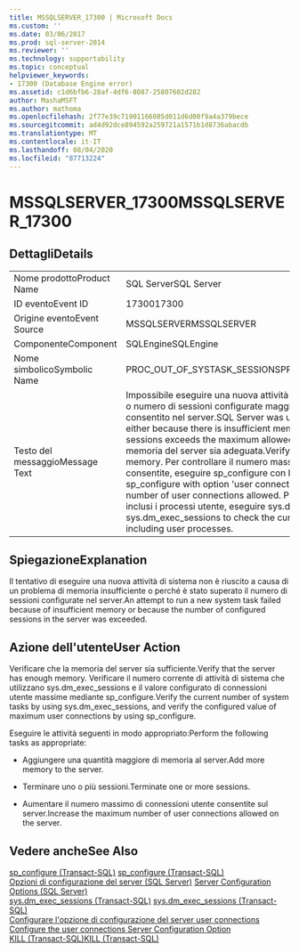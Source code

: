 ```yaml
---
title: MSSQLSERVER_17300 | Microsoft Docs
ms.custom: ''
ms.date: 03/06/2017
ms.prod: sql-server-2014
ms.reviewer: ''
ms.technology: supportability
ms.topic: conceptual
helpviewer_keywords:
- 17300 (Database Engine error)
ms.assetid: c1d6bfb6-28af-4df6-8087-25807602d282
author: MashaMSFT
ms.author: mathoma
ms.openlocfilehash: 2f77e39c71901166085d011d6d00f9a4a379bece
ms.sourcegitcommit: ad4d92dce894592a259721a1571b1d8736abacdb
ms.translationtype: MT
ms.contentlocale: it-IT
ms.lasthandoff: 08/04/2020
ms.locfileid: "87713224"
---
```

# <a name="mssqlserver_17300"></a><span data-ttu-id="2a12b-102">MSSQLSERVER_17300</span><span class="sxs-lookup"><span data-stu-id="2a12b-102">MSSQLSERVER_17300</span></span>
    
## <a name="details"></a><span data-ttu-id="2a12b-103">Dettagli</span><span class="sxs-lookup"><span data-stu-id="2a12b-103">Details</span></span>  
  
|||  
|-|-|  
|<span data-ttu-id="2a12b-104">Nome prodotto</span><span class="sxs-lookup"><span data-stu-id="2a12b-104">Product Name</span></span>|<span data-ttu-id="2a12b-105">SQL Server</span><span class="sxs-lookup"><span data-stu-id="2a12b-105">SQL Server</span></span>|  
|<span data-ttu-id="2a12b-106">ID evento</span><span class="sxs-lookup"><span data-stu-id="2a12b-106">Event ID</span></span>|<span data-ttu-id="2a12b-107">17300</span><span class="sxs-lookup"><span data-stu-id="2a12b-107">17300</span></span>|  
|<span data-ttu-id="2a12b-108">Origine evento</span><span class="sxs-lookup"><span data-stu-id="2a12b-108">Event Source</span></span>|<span data-ttu-id="2a12b-109">MSSQLSERVER</span><span class="sxs-lookup"><span data-stu-id="2a12b-109">MSSQLSERVER</span></span>|  
|<span data-ttu-id="2a12b-110">Componente</span><span class="sxs-lookup"><span data-stu-id="2a12b-110">Component</span></span>|<span data-ttu-id="2a12b-111">SQLEngine</span><span class="sxs-lookup"><span data-stu-id="2a12b-111">SQLEngine</span></span>|  
|<span data-ttu-id="2a12b-112">Nome simbolico</span><span class="sxs-lookup"><span data-stu-id="2a12b-112">Symbolic Name</span></span>|<span data-ttu-id="2a12b-113">PROC_OUT_OF_SYSTASK_SESSIONS</span><span class="sxs-lookup"><span data-stu-id="2a12b-113">PROC_OUT_OF_SYSTASK_SESSIONS</span></span>|  
|<span data-ttu-id="2a12b-114">Testo del messaggio</span><span class="sxs-lookup"><span data-stu-id="2a12b-114">Message Text</span></span>|<span data-ttu-id="2a12b-115">Impossibile eseguire una nuova attività di sistema. Memoria insufficiente o numero di sessioni configurate maggiore del numero massimo consentito nel server.</span><span class="sxs-lookup"><span data-stu-id="2a12b-115">SQL Server was unable to run a new system task, either because there is insufficient memory or the number of configured sessions exceeds the maximum allowed in the server.</span></span> <span data-ttu-id="2a12b-116">Verificare che la memoria del server sia adeguata.</span><span class="sxs-lookup"><span data-stu-id="2a12b-116">Verify that the server has adequate memory.</span></span> <span data-ttu-id="2a12b-117">Per controllare il numero massimo di connessioni utente consentite, eseguire sp_configure con l'opzione 'user connections'.</span><span class="sxs-lookup"><span data-stu-id="2a12b-117">Use sp_configure with option 'user connections' to check the maximum number of user connections allowed.</span></span> <span data-ttu-id="2a12b-118">Per controllare il numero di sessioni, inclusi i processi utente, eseguire sys.dm_exec_sessions.</span><span class="sxs-lookup"><span data-stu-id="2a12b-118">Use sys.dm_exec_sessions to check the current number of sessions, including user processes.</span></span>|  
  
## <a name="explanation"></a><span data-ttu-id="2a12b-119">Spiegazione</span><span class="sxs-lookup"><span data-stu-id="2a12b-119">Explanation</span></span>  
 <span data-ttu-id="2a12b-120">Il tentativo di eseguire una nuova attività di sistema non è riuscito a causa di un problema di memoria insufficiente o perché è stato superato il numero di sessioni configurate nel server.</span><span class="sxs-lookup"><span data-stu-id="2a12b-120">An attempt to run a new system task failed because of insufficient memory or because the number of configured sessions in the server was exceeded.</span></span>  
  
## <a name="user-action"></a><span data-ttu-id="2a12b-121">Azione dell'utente</span><span class="sxs-lookup"><span data-stu-id="2a12b-121">User Action</span></span>  
 <span data-ttu-id="2a12b-122">Verificare che la memoria del server sia sufficiente.</span><span class="sxs-lookup"><span data-stu-id="2a12b-122">Verify that the server has enough memory.</span></span> <span data-ttu-id="2a12b-123">Verificare il numero corrente di attività di sistema che utilizzano sys.dm_exec_sessions e il valore configurato di connessioni utente massime mediante sp_configure.</span><span class="sxs-lookup"><span data-stu-id="2a12b-123">Verify the current number of system tasks by using sys.dm_exec_sessions, and verify the configured value of maximum user connections by using sp_configure.</span></span>  
  
 <span data-ttu-id="2a12b-124">Eseguire le attività seguenti in modo appropriato:</span><span class="sxs-lookup"><span data-stu-id="2a12b-124">Perform the following tasks as appropriate:</span></span>  
  
-   <span data-ttu-id="2a12b-125">Aggiungere una quantità maggiore di memoria al server.</span><span class="sxs-lookup"><span data-stu-id="2a12b-125">Add more memory to the server.</span></span>  
  
-   <span data-ttu-id="2a12b-126">Terminare uno o più sessioni.</span><span class="sxs-lookup"><span data-stu-id="2a12b-126">Terminate one or more sessions.</span></span>  
  
-   <span data-ttu-id="2a12b-127">Aumentare il numero massimo di connessioni utente consentite sul server.</span><span class="sxs-lookup"><span data-stu-id="2a12b-127">Increase the maximum number of user connections allowed on the server.</span></span>  
  
## <a name="see-also"></a><span data-ttu-id="2a12b-128">Vedere anche</span><span class="sxs-lookup"><span data-stu-id="2a12b-128">See Also</span></span>  
 <span data-ttu-id="2a12b-129">[sp_configure &#40;Transact-SQL&#41;](/sql/relational-databases/system-stored-procedures/sp-configure-transact-sql) </span><span class="sxs-lookup"><span data-stu-id="2a12b-129">[sp_configure &#40;Transact-SQL&#41;](/sql/relational-databases/system-stored-procedures/sp-configure-transact-sql) </span></span>  
 <span data-ttu-id="2a12b-130">[Opzioni di configurazione del server &#40;SQL Server&#41;](../../database-engine/configure-windows/server-configuration-options-sql-server.md) </span><span class="sxs-lookup"><span data-stu-id="2a12b-130">[Server Configuration Options &#40;SQL Server&#41;](../../database-engine/configure-windows/server-configuration-options-sql-server.md) </span></span>  
 <span data-ttu-id="2a12b-131">[sys.dm_exec_sessions &#40;Transact-SQL&#41;](/sql/relational-databases/system-dynamic-management-views/sys-dm-exec-sessions-transact-sql) </span><span class="sxs-lookup"><span data-stu-id="2a12b-131">[sys.dm_exec_sessions &#40;Transact-SQL&#41;](/sql/relational-databases/system-dynamic-management-views/sys-dm-exec-sessions-transact-sql) </span></span>  
 <span data-ttu-id="2a12b-132">[Configurare l'opzione di configurazione del server user connections](../../database-engine/configure-windows/configure-the-user-connections-server-configuration-option.md) </span><span class="sxs-lookup"><span data-stu-id="2a12b-132">[Configure the user connections Server Configuration Option](../../database-engine/configure-windows/configure-the-user-connections-server-configuration-option.md) </span></span>  
 [<span data-ttu-id="2a12b-133">KILL &#40;Transact-SQL&#41;</span><span class="sxs-lookup"><span data-stu-id="2a12b-133">KILL &#40;Transact-SQL&#41;</span></span>](/sql/t-sql/language-elements/kill-transact-sql)  
  
  
